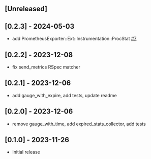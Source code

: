 ## [Unreleased]

## [0.2.3] - 2024-05-03
- add PrometheusExporter::Ext::Instrumentation::ProcStat [#7](https://github.com/didww/prometheus_exporter-ext/pull/7)

## [0.2.2] - 2023-12-08
- fix send_metrics RSpec matcher

## [0.2.1] - 2023-12-06
- add gauge_with_expire, add tests, update readme

## [0.2.0] - 2023-12-06
- remove gauge_with_time, add expired_stats_collector, add tests

## [0.1.0] - 2023-11-26
- Initial release

